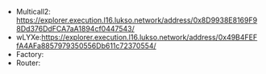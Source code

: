 
- Multicall2: https://explorer.execution.l16.lukso.network/address/0x8D9938E8169F98Dd376DdFCA7aA1894cf0447543/
- wLYXe:https://explorer.execution.l16.lukso.network/address/0x49B4FEFfA4AFa8857979350556Db611c72370554/
- Factory:
- Router: 
